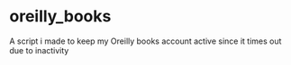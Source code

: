 # oreilly_books
A script i made to keep my Oreilly books account active since it times out due to inactivity
